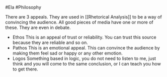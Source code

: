 #Ela #Philosophy 

There are 3 appeals. They are used in [[Rhetorical Analysis]] to be a way of convincing the audience. All good pieces of media have one or more of these. They are even in debate. 

- Ethos 
This is an appeal of trust or reliability. You can trust this source because they are reliable and so on. 
- Pathos 
This is an emotional appeal. This can convince the audience by making them feel sad or happy or any other emotion. 
- Logos 
Something based in logic, you do not need to listen to me, just think and you will come to the same conclusion, or I can teach you how to get there. 